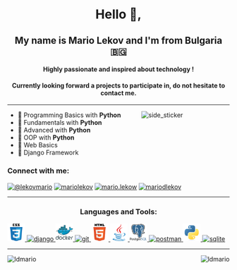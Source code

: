 <h1 align="center">Hello  👋, </h1>
<h2 align="center">My name is Mario Lekov and I'm from Bulgaria 🇧🇬</h2>
<h4 align="center">Highly passionate and inspired about technology !</h4>
<h4 align="center">Currently looking forward a projects to participate in, do not hesitate to contact me.</h4>

---

<img align="right" width=200px height=110px alt="side_sticker" src="https://cdn.dribbble.com/users/926537/screenshots/4502924/media/79e26abb3fb85b42f2722cf22da095dc.gif" />

- 🤝 Programming Basics with **Python** 
- 🤝 Fundamentals with **Python**
- 🤝 Advanced with **Python**
- 🤝 OOP with **Python**
- 🌱 Web Basics
- 🌱 Django Framework

<h3 align="left">Connect with me:</h3>
<p align="left">
<a href="https://twitter.com/@lekovmario" target="blank"><img align="center" src="https://raw.githubusercontent.com/rahuldkjain/github-profile-readme-generator/master/src/images/icons/Social/twitter.svg" alt="@lekovmario" height="30" width="40" /></a>
<a href="https://www.linkedin.com/in/mario-lekov-9714aa26b" target="blank"><img align="center" src="https://raw.githubusercontent.com/rahuldkjain/github-profile-readme-generator/master/src/images/icons/Social/linked-in-alt.svg" alt="mariolekov" height="30" width="40" /></a>
<a href="https://fb.com/mario.lekow" target="blank"><img align="center" src="https://raw.githubusercontent.com/rahuldkjain/github-profile-readme-generator/master/src/images/icons/Social/facebook.svg" alt="mario.lekow" height="30" width="40" /></a>
<a href="https://instagram.com/mariolekov" target="blank"><img align="center" src="https://raw.githubusercontent.com/rahuldkjain/github-profile-readme-generator/master/src/images/icons/Social/instagram.svg" alt="mariodlekov" height="30" width="40" /></a>
</p>

---

<h3 align="center">Languages and Tools:</h3>
<p align="left"> <a href="https://www.w3schools.com/css/" target="_blank" rel="noreferrer"> <img src="https://raw.githubusercontent.com/devicons/devicon/master/icons/css3/css3-original-wordmark.svg" alt="css3" width="40" height="40"/> </a> <a href="https://www.djangoproject.com/" target="_blank" rel="noreferrer"> <img src="https://cdn.worldvectorlogo.com/logos/django.svg" alt="django" width="40" height="40"/> </a> <a href="https://www.docker.com/" target="_blank" rel="noreferrer"> <img src="https://raw.githubusercontent.com/devicons/devicon/master/icons/docker/docker-original-wordmark.svg" alt="docker" width="40" height="40"/> </a> <a href="https://git-scm.com/" target="_blank" rel="noreferrer"> <img src="https://www.vectorlogo.zone/logos/git-scm/git-scm-icon.svg" alt="git" width="40" height="40"/> </a> <a href="https://www.w3.org/html/" target="_blank" rel="noreferrer"> <img src="https://raw.githubusercontent.com/devicons/devicon/master/icons/html5/html5-original-wordmark.svg" alt="html5" width="40" height="40"/> </a> <a href="https://www.java.com" target="_blank" rel="noreferrer"> <img src="https://raw.githubusercontent.com/devicons/devicon/master/icons/java/java-original.svg" alt="java" width="40" height="40"/> </a> <a href="https://www.postgresql.org" target="_blank" rel="noreferrer"> <img src="https://raw.githubusercontent.com/devicons/devicon/master/icons/postgresql/postgresql-original-wordmark.svg" alt="postgresql" width="40" height="40"/> </a> <a href="https://postman.com" target="_blank" rel="noreferrer"> <img src="https://www.vectorlogo.zone/logos/getpostman/getpostman-icon.svg" alt="postman" width="40" height="40"/> </a> <a href="https://www.python.org" target="_blank" rel="noreferrer"> <img src="https://raw.githubusercontent.com/devicons/devicon/master/icons/python/python-original.svg" alt="python" width="40" height="40"/> </a> <a href="https://www.sqlite.org/" target="_blank" rel="noreferrer"> <img src="https://www.vectorlogo.zone/logos/sqlite/sqlite-icon.svg" alt="sqlite" width="40" height="40"/> </a> </p>


---

<p><img align="left" src="https://github-readme-stats.vercel.app/api/top-langs?username=ldmario&show_icons=true&locale=en&layout=compact" alt="ldmario" /></p>
<p><img align="right" src="https://github-readme-streak-stats.herokuapp.com/?user=ldmario&" alt="ldmario" /></p>
